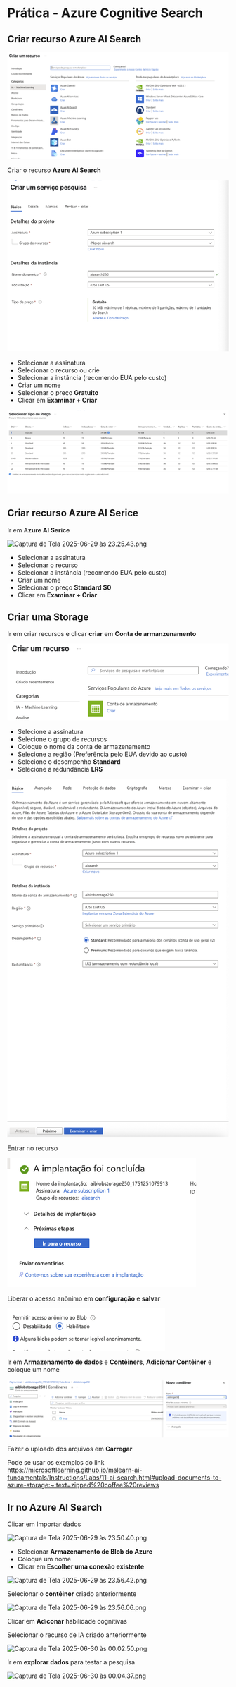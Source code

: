 # Prática - Azure Cognitive Search

## Criar recurso Azure AI Search

![Captura de Tela 2025-06-29 às 23.21.07.png](https://github.com/jeanandrade1/Azure-Cognitive-Search-Utilizando-AI-Search-para-indexa-o-e-consulta-de-Dados/blob/main/images/Captura%201.png)

Criar o recurso **Azure AI Search**

![Captura de Tela 2025-06-29 às 23.24.27.png](https://github.com/jeanandrade1/Azure-Cognitive-Search-Utilizando-AI-Search-para-indexa-o-e-consulta-de-Dados/blob/main/images/Captura%202.png)

- Selecionar a assinatura
- Selecionar o recurso ou crie
- Selecionar a instância (recomendo EUA pelo custo)
- Criar um nome
- Selecionar o preço **Gratuito**
- Clicar em **Examinar + Criar**

![Captura de Tela 2025-06-29 às 23.23.49.png](https://github.com/jeanandrade1/Azure-Cognitive-Search-Utilizando-AI-Search-para-indexa-o-e-consulta-de-Dados/blob/main/images/Captura%203.png)

## Criar recurso Azure AI Serice

Ir em A**zure AI Serice**

![Captura de Tela 2025-06-29 às 23.25.43.png](https://github.com/jeanandrade1/Azure-Cognitive-Search-Utilizando-AI-Search-para-indexa-o-e-consulta-de-Dados/tree/main/images#:~:text=4%20minutes%20ago-,Captura%204.png,-Add%20files%20via)

- Selecionar a assinatura
- Selecionar o recurso
- Selecionar a instância (recomendo EUA pelo custo)
- Criar um nome
- Selecionar o preço **Standard S0**
- Clicar em **Examinar + Criar**

## Criar uma Storage

Ir em criar recursos e clicar **criar** em **Conta de armanzenamento**

![Captura de Tela 2025-06-29 às 23.31.48.png](https://github.com/jeanandrade1/Azure-Cognitive-Search-Utilizando-AI-Search-para-indexa-o-e-consulta-de-Dados/blob/main/images/Captura%205.png)

- Selecione a assinatura
- Selecione o grupo de recursos
- Coloque o nome da conta de armazenamento
- Selecione a região (Preferência pelo EUA devido ao custo)
- Selecione o desempenho **Standard**
- Selecione a redundância **LRS**

![Captura de Tela 2025-06-29 às 23.36.07.png](https://github.com/jeanandrade1/Azure-Cognitive-Search-Utilizando-AI-Search-para-indexa-o-e-consulta-de-Dados/blob/main/images/Captura%206.png)

Entrar no recurso

![Captura de Tela 2025-06-29 às 23.39.02.png](https://github.com/jeanandrade1/Azure-Cognitive-Search-Utilizando-AI-Search-para-indexa-o-e-consulta-de-Dados/blob/main/images/Captura%207.png)

Liberar o acesso anônimo em **configuração** e **salvar**

![Captura de Tela 2025-06-29 às 23.39.46.png](https://github.com/jeanandrade1/Azure-Cognitive-Search-Utilizando-AI-Search-para-indexa-o-e-consulta-de-Dados/blob/main/images/Captura%208.png)

Ir em **Armazenamento de dados** e **Contêiners**, **Adicionar Contêiner** e coloque um nome

![Captura de Tela 2025-06-29 às 23.42.41.png](https://github.com/jeanandrade1/Azure-Cognitive-Search-Utilizando-AI-Search-para-indexa-o-e-consulta-de-Dados/blob/main/images/Captura%209.png)

Fazer o uploado dos arquivos em **Carregar**

Pode se usar os exemplos do link https://microsoftlearning.github.io/mslearn-ai-fundamentals/Instructions/Labs/11-ai-search.html#upload-documents-to-azure-storage:~:text=zipped%20coffee%20reviews

## Ir no Azure AI Search

Clicar em Importar dados

![Captura de Tela 2025-06-29 às 23.50.40.png](https://github.com/jeanandrade1/Azure-Cognitive-Search-Utilizando-AI-Search-para-indexa-o-e-consulta-de-Dados/blob/main/images/Captura%2010.png)

- Selecionar **Armazenamento de Blob do Azure**
- Coloque um nome
- Clicar em **Escolher uma conexão existente**

![Captura de Tela 2025-06-29 às 23.56.42.png](https://github.com/jeanandrade1/Azure-Cognitive-Search-Utilizando-AI-Search-para-indexa-o-e-consulta-de-Dados/blob/main/images/Captura%210.png)

Selecionar o **contêiner** criado anteriormente

![Captura de Tela 2025-06-29 às 23.56.06.png](Pra%CC%81tica%20-%20Azure%20Cognitive%20Search%2022220fca93d180c2b4edf765ea8bffbb/Captura_de_Tela_2025-06-29_as_23.56.06.png)

Clicar em **Adiconar** habilidade cognitivas

Selecionar o recurso de IA criado anteriormente 

![Captura de Tela 2025-06-30 às 00.02.50.png](Pra%CC%81tica%20-%20Azure%20Cognitive%20Search%2022220fca93d180c2b4edf765ea8bffbb/Captura_de_Tela_2025-06-30_as_00.02.50.png)

Ir em **explorar dados** para testar a pesquisa

![Captura de Tela 2025-06-30 às 00.04.37.png](Pra%CC%81tica%20-%20Azure%20Cognitive%20Search%2022220fca93d180c2b4edf765ea8bffbb/Captura_de_Tela_2025-06-30_as_00.04.37.png)
